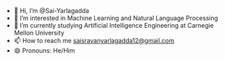 - 👋 Hi, I’m @Sai-Yarlagadda
- 👀 I’m interested in Machine Learning and Natural Language Processing
- 🌱 I’m currently studying Artificial Intelligence Engineering at Carnegie Mellon University
- 📫 How to reach me saisravanyarlagadda12@gmail.com
- 😄 Pronouns: He/Him


<!---
Sai-Yarlagadda/Sai-Yarlagadda is a ✨ special ✨ repository because its `README.md` (this file) appears on your GitHub profile.
You can click the Preview link to take a look at your changes.
--->

